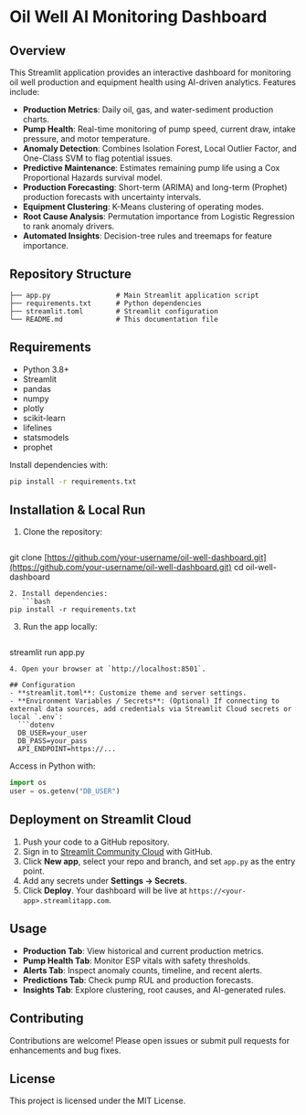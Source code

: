 # Oil Well AI Monitoring Dashboard

## Overview

This Streamlit application provides an interactive dashboard for monitoring oil well production and equipment health using AI-driven analytics. Features include:

* **Production Metrics**: Daily oil, gas, and water-sediment production charts.
* **Pump Health**: Real-time monitoring of pump speed, current draw, intake pressure, and motor temperature.
* **Anomaly Detection**: Combines Isolation Forest, Local Outlier Factor, and One-Class SVM to flag potential issues.
* **Predictive Maintenance**: Estimates remaining pump life using a Cox Proportional Hazards survival model.
* **Production Forecasting**: Short-term (ARIMA) and long-term (Prophet) production forecasts with uncertainty intervals.
* **Equipment Clustering**: K-Means clustering of operating modes.
* **Root Cause Analysis**: Permutation importance from Logistic Regression to rank anomaly drivers.
* **Automated Insights**: Decision-tree rules and treemaps for feature importance.

## Repository Structure

```plaintext
├── app.py                # Main Streamlit application script
├── requirements.txt      # Python dependencies
├── streamlit.toml        # Streamlit configuration
└── README.md             # This documentation file
```

## Requirements

* Python 3.8+
* Streamlit
* pandas
* numpy
* plotly
* scikit-learn
* lifelines
* statsmodels
* prophet

Install dependencies with:

```bash
pip install -r requirements.txt
```

## Installation & Local Run

1. Clone the repository:

   ```bash
   ```

git clone [https://github.com/your-username/oil-well-dashboard.git](https://github.com/your-username/oil-well-dashboard.git)
cd oil-well-dashboard

````
2. Install dependencies:
   ```bash
pip install -r requirements.txt
````

3. Run the app locally:

   ```bash
   ```

streamlit run app.py

````
4. Open your browser at `http://localhost:8501`.

## Configuration
- **streamlit.toml**: Customize theme and server settings.
- **Environment Variables / Secrets**: (Optional) If connecting to external data sources, add credentials via Streamlit Cloud secrets or local `.env`:
  ```dotenv
  DB_USER=your_user
  DB_PASS=your_pass
  API_ENDPOINT=https://...
````

Access in Python with:

```python
import os
user = os.getenv("DB_USER")
```

## Deployment on Streamlit Cloud

1. Push your code to a GitHub repository.
2. Sign in to [Streamlit Community Cloud](https://streamlit.io/cloud) with GitHub.
3. Click **New app**, select your repo and branch, and set `app.py` as the entry point.
4. Add any secrets under **Settings → Secrets**.
5. Click **Deploy**. Your dashboard will be live at `https://<your-app>.streamlitapp.com`.

## Usage

* **Production Tab**: View historical and current production metrics.
* **Pump Health Tab**: Monitor ESP vitals with safety thresholds.
* **Alerts Tab**: Inspect anomaly counts, timeline, and recent alerts.
* **Predictions Tab**: Check pump RUL and production forecasts.
* **Insights Tab**: Explore clustering, root causes, and AI-generated rules.

## Contributing

Contributions are welcome! Please open issues or submit pull requests for enhancements and bug fixes.

## License

This project is licensed under the MIT License.
